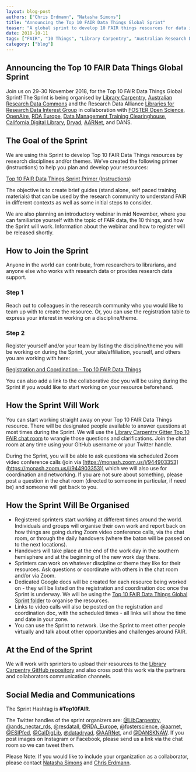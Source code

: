 ```yaml
---
layout: blog-post
authors: ["Chris Erdmann", "Natasha Simons"]
title: "Announcing the Top 10 FAIR Data Things Global Sprint"
teaser: "A global sprint to develop 10 FAIR things resources for data in different disciplines"
date: 2018-10-11
tags: ["FAIR", "10 Things", "Library Carpentry", "Australian Research Data Commons", "Sprint"]
category: ["blog"]
---
```


## Announcing the Top 10 FAIR Data Things Global Sprint  

Join us on 29-30 November 2018, for the Top 10 FAIR Data Things Global Sprint! The Sprint is being organised by 
[Library Carpentry](https://librarycarpentry.org/), [Australian Research Data Commons](https://ardc.edu.au/) and the 
Research Data Alliance [Libraries for Research Data Interest Group](https://www.rd-alliance.org/groups/libraries-research-data.html) 
in collaboration with [FOSTER Open Science](https://www.fosteropenscience.eu/), [OpenAire](https://www.openaire.eu/), 
[RDA Europe](https://www.rd-alliance.org/rda-europe), [Data Management Training Clearinghouse](http://dmtclearinghouse.esipfed.org/), 
[California Digital Library](https://www.cdlib.org/), [Dryad](http://datadryad.org/), [AARNet](https://www.aarnet.edu.au/), and DANS.  

## The Goal of the Sprint  

We are using this Sprint to develop Top 10 FAIR Data Things resources by research disciplines and/or themes. 
We’ve created the following primer (instructions) to help you plan and develop your resources:  

[Top 10 FAIR Data Things Sprint Primer (Instructions)](https://docs.google.com/document/d/1TwJyButvAVEz5tCq_bdzD6kdKMvy0wiVLuE3uNbR7Bs/edit?usp=sharing)  

The objective is to create brief guides (stand alone, self paced training materials) that can be used by the 
research community to understand FAIR in different contexts as well as some initial steps to consider.

We are also planning an introductory webinar in mid November, where you can familiarize yourself with the topic of 
FAIR data, the 10 things, and how the Sprint will work. Information about the webinar and how to register will be released 
shortly.  

## How to Join the Sprint  

Anyone in the world can contribute, from researchers to librarians, and anyone else who works with research data or 
provides research data support.  

### Step 1  

Reach out to colleagues in the research community who you would like to team up with to create the resource. Or, you can 
use the registration table to express your interest in working on a discipline/theme.  

### Step 2  

Register yourself and/or your team by listing the discipline/theme you will be working on during the Sprint, your 
site/affiliation, yourself, and others you are working with here:  

[Registration and Coordination - Top 10 FAIR Data Things](https://docs.google.com/document/d/1jm--vzQNeU7DJOqlNqoXbRLWhsTdLghDtqH-5tpVVpw/edit?usp=sharing)

You can also add a link to the collaborative doc you will be using during the Sprint if you would like to start working on 
your resource beforehand.

## How the Sprint Will Work   

You can start working straight away on your Top 10 FAIR Data Things resource. There will be designated people available to 
answer questions at most times during the Sprint. We will use the [Library Carpentry Gitter Top 10 FAIR chat room](https://gitter.im/LibraryCarpentry/Top10FAIR) to wrangle those questions and clarifications. Join the chat room at any time using your GitHub username or your Twitter handle. 

During the Sprint, you will be able to ask questions via scheduled Zoom video conference calls (join via [https://monash.zoom.us/j/944903353](https://monash.zoom.us/j/944903353)) which we will also use for coordination and networking. If you are not sure about something, please post a question in the chat room (directed to someone in particular, if need be) and someone will get back to you.

## How the Sprint Will Be Organised  

* Registered sprinters start working at different times around the world. Individuals and groups will organise their own 
work and report back on how things are going during Zoom video conference calls, via the chat room, or through the daily 
handovers (where the baton will be passed on to the next locations). 
* Handovers will take place at the end of the work day in the southern hemisphere and at the beginning of the new work day 
there.
* Sprinters can work on whatever discipline or theme they like for their resources. Ask questions or coordinate with 
others in the chat room and/or via Zoom.
* Dedicated Google docs will be created for each resource being worked on - they will be listed on the 
registration and coordination doc once the Sprint is underway. We will be using the [Top 10 FAIR Data Things Global Sprint folder](https://drive.google.com/drive/folders/1CYNd_kFnf954aKYGiph_j8gZnqBBi_9P) to organise the resources. 
* Links to video calls will also be posted on the registration and coordination doc, with the scheduled times - all links 
will show the time and date in your zone.
* You can use the Sprint to network. Use the Sprint to meet other people virtually and talk about other opportunities 
and challenges around FAIR.

## At the End of the Sprint  

We will work with sprinters to upload their resources to the [Library Carpentry GitHub repository](https://github.com/LibraryCarpentry) 
and also cross post this work via the partners and collaborators communication channels.

## Social Media and Communications  

The Sprint Hashtag is **#Top10FAIR**. 

The Twitter handles of the sprint organizers are: [@LibCarpentry](https://twitter.com/LibCarpentry), 
[@ands_nectar_rds](https://twitter.com/ands_nectar_rds), [@resdatall](https://twitter.com/resdatall), 
[@RDA_Europe](https://twitter.com/RDA_Europe), [@fosterscience](https://twitter.com/fosterscience), 
[@aarnet](https://twitter.com/aarnet), [@ESIPfed](https://twitter.com/ESIPfed), [@CalDigLib](https://twitter.com/CalDigLib), 
[@datadryad](https://twitter.com/datadryad), [@AARNet](https://twitter.com/AARNet), and [@DANSKNAW](https://twitter.com/DANSKNAW). If you post images on Instagram or Facebook, please send us a link via the 
chat room so we can tweet them.  
  
Please Note: If you would like to include your organization as a collaborator, please contact [Natasha Simons](natasha.simons@ands.org.au) and [Chris Erdmann](chris@carpentries.org).
